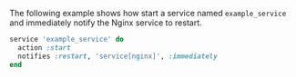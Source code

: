 The following example shows how start a service named `example_service`
and immediately notify the Nginx service to restart.

``` ruby
service 'example_service' do
  action :start
  notifies :restart, 'service[nginx]', :immediately
end
```